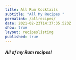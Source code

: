 ```yaml
---
title: All Rum Cocktails
subtitle: "All My Recipes "
permalink: /allrecipes/
date: 2021-02-23T14:37:35.523Z
show: true
layout: recipeslisting
published: true
---
```

#### *All of my Rum recipes!*
